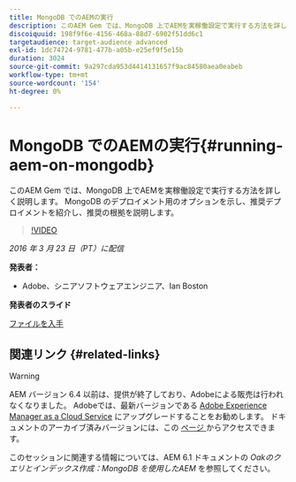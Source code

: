 ```yaml
---
title: MongoDB でのAEMの実行
description: このAEM Gem では、MongoDB 上でAEMを実稼働設定で実行する方法を詳しく説明します。 MongoDB のデプロイメント用のオプションを示し、推奨デプロイメントを紹介し、推奨の根拠を説明します。
discoiquuid: 198f9f6e-4156-468a-88d7-6902f51dd6c1
targetaudience: target-audience advanced
exl-id: 1dc74724-9781-477b-a05b-e25ef9f5e15b
duration: 3024
source-git-commit: 9a297cda953d4414131657f9ac84580aea0eabeb
workflow-type: tm+mt
source-wordcount: '154'
ht-degree: 0%

---
```


# MongoDB でのAEMの実行{#running-aem-on-mongodb}

このAEM Gem では、MongoDB 上でAEMを実稼働設定で実行する方法を詳しく説明します。 MongoDB のデプロイメント用のオプションを示し、推奨デプロイメントを紹介し、推奨の根拠を説明します。

>[!VIDEO](https://video.tv.adobe.com/v/19304/?quality=9)

*2016 年 3 月 23 日（PT）に配信*

**発表者：**

* Adobe、シニアソフトウェアエンジニア、Ian Boston

**発表者のスライド**

[ファイルを入手](assets/aem-gems-032316-onmongodb.pdf)

## 関連リンク {#related-links}

>[!WARNING]
>
>AEM バージョン 6.4 以前は、提供が終了しており、Adobeによる販売は行われなくなりました。  Adobeでは、最新バージョンである [Adobe Experience Manager as a Cloud Service](https://experienceleague.adobe.com/docs/experience-manager-cloud-service.html?lang=ja) にアップグレードすることをお勧めします。  ドキュメントのアーカイブ済みバージョンには、この [ ページ ](https://experienceleague.adobe.com/docs/experience-manager-release-information/aem-release-updates/previous-updates/aem-previous-versions.html?lang=ja) からアクセスできます。
>
>このセッションに関連する情報については、AEM 6.1 ドキュメントの *Oakのクエリとインデックス作成：MongoDB を使用したAEM* を参照してください。

<!--
[Get back to the Overview](https://helpx.adobe.com/jp/experience-manager/kt/eseminars/gems/aem-index.html)
-->
